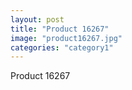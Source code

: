 ```yaml
---
layout: post
title: "Product 16267"
image: "product16267.jpg"
categories: "category1"
---
```

Product 16267

